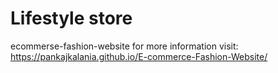 # Lifestyle store
ecommerse-fashion-website
for more information visit: https://pankajkalania.github.io/E-commerce-Fashion-Website/
